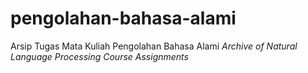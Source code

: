 # pengolahan-bahasa-alami
Arsip Tugas Mata Kuliah Pengolahan Bahasa Alami
*Archive of Natural Language Processing Course Assignments*

